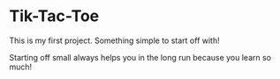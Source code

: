 # Tik-Tac-Toe
This is my first project. Something simple to start off with!

Starting off small always helps you in the long run because you learn so much!
